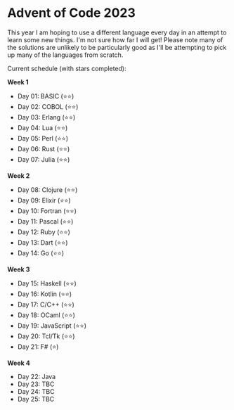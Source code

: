 # Advent of Code 2023

This year I am hoping to use a different language every day in an attempt to learn some new things.  I'm not sure how far I will get!
Please note many of the solutions are unlikely to be particularly good as I'll be attempting to pick up many of the languages from scratch.

Current schedule (with stars completed):

**Week 1**
* Day 01: BASIC (⭐️⭐️)
* Day 02: COBOL (⭐️⭐️)
* Day 03: Erlang (⭐️⭐️)
* Day 04: Lua (⭐️⭐️)
* Day 05: Perl (⭐️⭐️)
* Day 06: Rust (⭐️⭐️)
* Day 07: Julia (⭐️⭐️)

**Week 2**
* Day 08: Clojure (⭐️⭐️)
* Day 09: Elixir (⭐️⭐️)
* Day 10: Fortran (⭐️⭐️)
* Day 11: Pascal (⭐️⭐️)
* Day 12: Ruby (⭐️⭐️)
* Day 13: Dart (⭐️⭐️)
* Day 14: Go (⭐️⭐️)

**Week 3**
* Day 15: Haskell (⭐️⭐️)
* Day 16: Kotlin (⭐️⭐️)
* Day 17: C/C++ (⭐️⭐️)
* Day 18: OCaml (⭐️⭐️)
* Day 19: JavaScript (⭐️⭐️)
* Day 20: Tcl/Tk (⭐️⭐️)
* Day 21: F# (⭐️)

**Week 4**
* Day 22: Java
* Day 23: TBC
* Day 24: TBC
* Day 25: TBC
